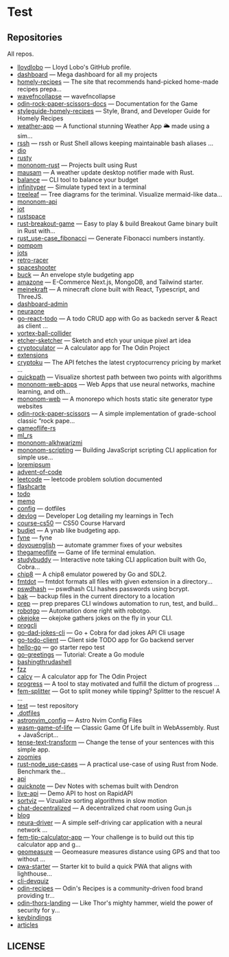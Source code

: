 # Test

## Repositories

All repos.

<!--START_SECTION:tag_1-->

* [lloydlobo](https://github.com/lloydlobo/lloydlobo) — Lloyd Lobo's GitHub profile.
* [dashboard](https://github.com/lloydlobo/dashboard) — Mega dashboard for all my projects
* [homely-recipes](https://github.com/lloydlobo/homely-recipes) — The site that recommends hand-picked home-made recipes prepa...
* [wavefncollapse](https://github.com/lloydlobo/wavefncollapse) — wavefncollapse
* [odin-rock-paper-scissors-docs](https://github.com/lloydlobo/odin-rock-paper-scissors-docs) — Documentation for the Game
* [styleguide-homely-recipes](https://github.com/lloydlobo/styleguide-homely-recipes) — Style, Brand, and Developer Guide for Homely Recipes
* [weather-app](https://github.com/lloydlobo/weather-app) — A functional stunning Weather App 🌥️   made using a sim...
* [rssh](https://github.com/lloydlobo/rssh) — rssh or Rust Shell allows keeping maintainable bash aliases ...
* [dio](https://github.com/lloydlobo/dio)
* [rusty](https://github.com/lloydlobo/rusty)
* [mononom-rust](https://github.com/lloydlobo/mononom-rust) — Projects built using Rust
* [mausam](https://github.com/lloydlobo/mausam) — A weather update desktop notifier made with Rust.
* [balance](https://github.com/lloydlobo/balance) — CLI tool to balance your budget
* [infinityper](https://github.com/lloydlobo/infinityper) — Simulate typed text in a terminal
* [treeleaf](https://github.com/lloydlobo/treeleaf) — Tree diagrams for the teriminal. Visualize mermaid-like data...
* [mononom-api](https://github.com/lloydlobo/mononom-api)
* [jot](https://github.com/lloydlobo/jot)
* [rustspace](https://github.com/lloydlobo/rustspace)
* [rust-breakout-game](https://github.com/lloydlobo/rust-breakout-game) — Easy to play & build Breakout Game binary built in Rust with...
* [rust_use-case_fibonacci](https://github.com/lloydlobo/rust_use-case_fibonacci) — Generate Fibonacci numbers instantly.
* [pompom](https://github.com/lloydlobo/pompom)
* [jots](https://github.com/lloydlobo/jots)
* [retro-racer](https://github.com/lloydlobo/retro-racer)
* [spaceshooter](https://github.com/lloydlobo/spaceshooter)
* [buck](https://github.com/lloydlobo/buck) — An envelope style budgeting app
* [amazone](https://github.com/lloydlobo/amazone) — E-Commerce Next.js, MongoDB, and Tailwind starter.
* [meinekraft](https://github.com/lloydlobo/meinekraft) — A minecraft clone built with React, Typescript, and ThreeJS.
* [dashboard-admin](https://github.com/lloydlobo/dashboard-admin)
* [neuraone](https://github.com/lloydlobo/neuraone)
* [go-react-todo](https://github.com/lloydlobo/go-react-todo) — A todo CRUD app with Go as backedn server & React as client ...
* [vortex-ball-collider](https://github.com/lloydlobo/vortex-ball-collider)
* [etcher-sketcher](https://github.com/lloydlobo/etcher-sketcher) — Sketch and etch your unique pixel art idea
* [cryptoculator](https://github.com/lloydlobo/cryptoculator) — A calculator app for The Odin Project
* [extensions](https://github.com/lloydlobo/extensions)
* [cryptoku](https://github.com/lloydlobo/cryptoku) — The API fetches the latest cryptocurrency pricing by market ...
* [quickpath](https://github.com/lloydlobo/quickpath) — Visualize shortest path between two points with algorithms
* [mononom-web-apps](https://github.com/lloydlobo/mononom-web-apps) — Web Apps that use neural networks, machine learning, and oth...
* [mononom-web](https://github.com/lloydlobo/mononom-web) — A monorepo which hosts static site generator type websites
* [odin-rock-paper-scissors](https://github.com/lloydlobo/odin-rock-paper-scissors) — A simple implementation of grade-school classic “rock pape...
* [gameoflife-rs](https://github.com/lloydlobo/gameoflife-rs)
* [ml_rs](https://github.com/lloydlobo/ml_rs)
* [mononom-alkhwarizmi](https://github.com/lloydlobo/mononom-alkhwarizmi)
* [mononom-scripting](https://github.com/lloydlobo/mononom-scripting) — Building JavaScript scripting CLI application for simple use...
* [loremipsum](https://github.com/lloydlobo/loremipsum)
* [advent-of-code](https://github.com/lloydlobo/advent-of-code)
* [leetcode](https://github.com/lloydlobo/leetcode) — leetcode problem solution documented
* [flashcarte](https://github.com/lloydlobo/flashcarte)
* [todo](https://github.com/lloydlobo/todo)
* [memo](https://github.com/lloydlobo/memo)
* [config](https://github.com/lloydlobo/config) — dotfiles
* [devlog](https://github.com/lloydlobo/devlog) — Developer Log detailing my learnings in Tech
* [course-cs50](https://github.com/lloydlobo/course-cs50) — CS50 Course Harvard
* [budjet](https://github.com/lloydlobo/budjet) — A ynab like budgeting app.
* [fyne](https://github.com/lloydlobo/fyne) — fyne
* [doyouenglish](https://github.com/lloydlobo/doyouenglish) — automate grammer fixes of your websites
* [thegameoflife](https://github.com/lloydlobo/thegameoflife) — Game of life terminal emulation.
* [studybuddy](https://github.com/lloydlobo/studybuddy) — Interactive note taking CLI application built with Go, Cobra...
* [chip8](https://github.com/lloydlobo/chip8) — A chip8 emulator powered by Go and SDL2.
* [fmtdot](https://github.com/lloydlobo/fmtdot) — fmtdot formats all files with given extension in a directory...
* [pswdhash](https://github.com/lloydlobo/pswdhash) — pswdhash CLI hashes passwords using bcrypt.
* [bak](https://github.com/lloydlobo/bak) — backup files in the current directory to a location
* [prep](https://github.com/lloydlobo/prep) — prep prepares CLI windows automation to run, test, and build...
* [robotgo](https://github.com/lloydlobo/robotgo) — Automation done right with robotgo.
* [okejoke](https://github.com/lloydlobo/okejoke) — okejoke gathers jokes on the fly in your CLI.
* [progcli](https://github.com/lloydlobo/progcli)
* [go-dad-jokes-cli](https://github.com/lloydlobo/go-dad-jokes-cli) — Go + Cobra for dad jokes API Cli usage
* [go-todo-client](https://github.com/lloydlobo/go-todo-client) — Client side TODO app for Go backend server
* [hello-go](https://github.com/lloydlobo/hello-go) — go starter repo test
* [go-greetings](https://github.com/lloydlobo/go-greetings) — Tutorial: Create a Go module
* [bashingthrudashell](https://github.com/lloydlobo/bashingthrudashell)
* [fzz](https://github.com/lloydlobo/fzz)
* [calcy](https://github.com/lloydlobo/calcy) — A calculator app for The Odin Project
* [progress](https://github.com/lloydlobo/progress) — A tool to stay motivated and fulfill the dictum of progress ...
* [fem-splitter](https://github.com/lloydlobo/fem-splitter) — Got to split money while tipping? Splitter to the rescue! A ...
* [test](https://github.com/lloydlobo/test) — test repository
* [.dotfiles](https://github.com/lloydlobo/.dotfiles)
* [astronvim_config](https://github.com/lloydlobo/astronvim_config) — Astro Nvim Config Files
* [wasm-game-of-life](https://github.com/lloydlobo/wasm-game-of-life) — Classic Game Of Life built in WebAssembly. Rust + JavaScript...
* [tense-text-transform](https://github.com/lloydlobo/tense-text-transform) — Change the tense of your sentences with this simple app.
* [zoomies](https://github.com/lloydlobo/zoomies)
* [rust-node_use-cases](https://github.com/lloydlobo/rust-node_use-cases) — A practical use-case of using Rust from Node.  Benchmark the...
* [api](https://github.com/lloydlobo/api)
* [quicknote](https://github.com/lloydlobo/quicknote) — Dev Notes with schemas built with Dendron
* [live-api](https://github.com/lloydlobo/live-api) — Demo API to host on RapidAPI
* [sortviz](https://github.com/lloydlobo/sortviz) — Vizualize sorting algorithms in slow motion
* [chat-decentralized](https://github.com/lloydlobo/chat-decentralized) — A decentralized chat room using Gun.js
* [blog](https://github.com/lloydlobo/blog)
* [neura-driver](https://github.com/lloydlobo/neura-driver) — A simple self-driving car application with a neural network ...
* [fem-tip-calculator-app](https://github.com/lloydlobo/fem-tip-calculator-app) — Your challenge is to build out this tip calculator app and g...
* [geomeasure](https://github.com/lloydlobo/geomeasure) — Geomeasure measures distance using GPS and that too without ...
* [pwa-starter](https://github.com/lloydlobo/pwa-starter) — Starter kit to build a quick PWA that aligns with lighthouse...
* [cli-devquiz](https://github.com/lloydlobo/cli-devquiz)
* [odin-recipes](https://github.com/lloydlobo/odin-recipes) — Odin's Recipes is a community-driven food brand providing tr...
* [odin-thors-landing](https://github.com/lloydlobo/odin-thors-landing) — Like Thor's mighty hammer, wield the power of security for y...
* [keybindings](https://github.com/lloydlobo/keybindings)
* [articles](https://github.com/lloydlobo/articles)
<!--END_SECTION:tag_1-->

## LICENSE

<!-- TODO: -->